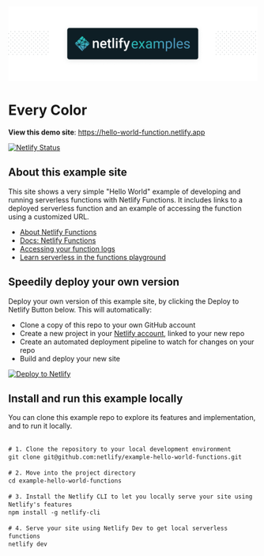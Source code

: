 ![Netlify examples](netlify-badge-examples.png)

# Every Color

**View this demo site**: https://hello-world-function.netlify.app

[![Netlify Status](https://api.netlify.com/api/v1/badges/488273b8-e7d0-40c3-818c-25bad51a3007/deploy-status)](https://app.netlify.com/sites/every-color/deploys)



## About this example site

This site shows a very simple "Hello World" example of developing and running serverless functions with Netlify Functions. It includes links to a deployed serverless function and an example of accessing the function using a customized URL.


- [About Netlify Functions](https://www.netlify.com/products/functions/?utm_campaign=dx-examples&utm_source=example-site&utm_medium=web&utm_content=example-hello-functions)
- [Docs: Netlify Functions](https://docs.netlify.com/functions/overview/?utm_campaign=dx-examples&utm_source=example-site&utm_medium=web&utm_content=example-hello-functions)
- [Accessing your function logs](https://docs.netlify.com/functions/logs/?utm_campaign=dx-examples&utm_source=example-site&utm_medium=web&utm_content=example-hello-functions)
- [Learn serverless in the functions playground](https://functions.netlify.com/?utm_campaign=dx-examples&utm_source=example-site&utm_medium=web&utm_content=example-hello-functions)
            


## Speedily deploy your own version

Deploy your own version of this example site, by clicking the Deploy to Netlify Button below. This will automatically:

- Clone a copy of this repo to your own GitHub account
- Create a new project in your [Netlify account](https://app.netlify.com/?utm_medium=social&utm_source=github&utm_campaign=devex-ph&utm_content=devex-examples), linked to your new repo
- Create an automated deployment pipeline to watch for changes on your repo
- Build and deploy your new site

[![Deploy to Netlify](https://www.netlify.com/img/deploy/button.svg)](https://app.netlify.com/start/deploy?repository=https://github.com/netlify/example-hello-world-functions&utm_medium=social&utm_source=github&utm_campaign=devex-ph&utm_content=devex-examples)


## Install and run this example locally

You can clone this example repo to explore its features and implementation, and to run it locally.

```shell

# 1. Clone the repository to your local development environment
git clone git@github.com:netlify/example-hello-world-functions.git

# 2. Move into the project directory
cd example-hello-world-functions

# 3. Install the Netlify CLI to let you locally serve your site using Netlify's features
npm install -g netlify-cli

# 4. Serve your site using Netlify Dev to get local serverless functions
netlify dev

```


